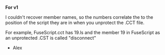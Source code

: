 **For v1** 

I couldn't recover member names, so the numbers correlate the to the position of the script they are in when you unprotect the .CCT file.

For example, FuseScript.cct has 19.ls and the member 19 in FuseScript as an unprotected .CST is called "disconnect"

- Alex